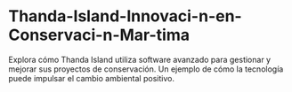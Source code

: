 # Thanda-Island-Innovaci-n-en-Conservaci-n-Mar-tima
Explora cómo Thanda Island utiliza software avanzado para gestionar y mejorar sus proyectos de conservación. Un ejemplo de cómo la tecnología puede impulsar el cambio ambiental positivo.
